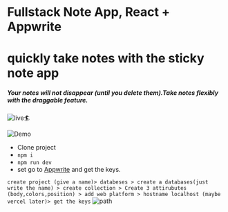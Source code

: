 #  Fullstack Note App, React + Appwrite 
# quickly take notes with the sticky note app

##### Your notes will not disappear (until you delete them).Take notes flexibly with the draggable feature.
![live🏄](https://fullstack-note-app.vercel.app/)

![Demo](notesmov.gif)

* Clone project
* ```npm i```
* ```npm run dev```
* set go to [Appwrite](https://appwrite.io/) and get the keys.

```create project (give a name)> databeses > create a databases(just write the name) > create collection > Create 3 attirubutes (body,colors,position) > add web platform > hostname localhost (maybe vercel later)> get the keys```
![path](photo.png)